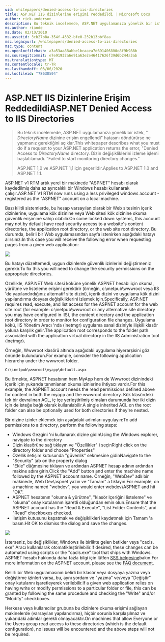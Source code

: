```yaml
---
uid: whitepapers/denied-access-to-iis-directories
title: ASP.NET IIS dizinlerine erişimi reddedildi | Microsoft Docs
author: rick-anderson
description: Bu teknik incelemede, ASP.NET uygulamanıza yönelik bir istek, "DirectoryName dizinine erişim engellendi" hatasını döndürürse ne yapmanız gerektiğini açıklar. Başarısız oldu...
ms.author: riande
ms.date: 02/10/2010
ms.assetid: 3cb27b8a-354f-4332-bfe0-232b13bbf8aa
msc.legacyurl: /whitepapers/denied-access-to-iis-directories
msc.type: content
ms.openlocfilehash: a3a53aa88abbe1bcaaea7d691406800c8f9b988b
ms.sourcegitcommit: e7e91932a6e91a63e2e46417626f39d6b244a3ab
ms.translationtype: MT
ms.contentlocale: tr-TR
ms.lasthandoff: 03/06/2020
ms.locfileid: "78638504"
---
```

# <a name="aspnet-denied-access-to-iis-directories"></a><span data-ttu-id="9458c-104">ASP.NET IIS Dizinlerine Erişim Reddedildi</span><span class="sxs-lookup"><span data-stu-id="9458c-104">ASP.NET Denied Access to IIS Directories</span></span>

> <span data-ttu-id="9458c-105">Bu teknik incelemede, ASP.NET uygulamanıza yönelik bir istek, " *DirectoryName* dizinine erişim engellendi" hatasını döndürürse ne yapmanız gerektiğini açıklar.</span><span class="sxs-lookup"><span data-stu-id="9458c-105">This whitepaper describes what you must do if a request to your ASP.NET application returns the error, "Denied Access to *DirectoryName* directory.</span></span> <span data-ttu-id="9458c-106">Dizin değişikliklerini izleme işlemi başlatılamadı. "</span><span class="sxs-lookup"><span data-stu-id="9458c-106">Failed to start monitoring directory changes."</span></span>
> 
> <span data-ttu-id="9458c-107">ASP.NET 1,0 ve ASP.NET 1,1 için geçerlidir.</span><span class="sxs-lookup"><span data-stu-id="9458c-107">Applies to ASP.NET 1.0 and ASP.NET 1.1.</span></span>

<span data-ttu-id="9458c-108">ASP.NET v1 RTM artık yerel bir makinede "ASPNET" hesabı olarak kaydedilmiş daha az ayrıcalıklı bir Windows hesabı kullanarak çalışır.</span><span class="sxs-lookup"><span data-stu-id="9458c-108">ASP.NET V1 RTM now runs using a less privileged windows account - registered as the "ASPNET" account on a local machine.</span></span>

<span data-ttu-id="9458c-109">Bazı kilitli sistemlerde, bu hesap varsayılan olarak bir Web sitesinin içerik dizinlerine, uygulama kök dizinine veya Web sitesi kök dizinine okuma güvenlik erişimine sahip olabilir.</span><span class="sxs-lookup"><span data-stu-id="9458c-109">On some locked down systems, this account may not by default have read security access to a website's content directories, the application root directory, or the web site root directory.</span></span> <span data-ttu-id="9458c-110">Bu durumda, belirli bir Web uygulamasından sayfa istenirken aşağıdaki hatayı alırsınız:</span><span class="sxs-lookup"><span data-stu-id="9458c-110">In this case you will receive the following error when requesting pages from a given web application:</span></span>

![](denied-access-to-iis-directories/_static/image1.jpg)

<span data-ttu-id="9458c-111">Bu hatayı düzeltemedi, uygun dizinlerde güvenlik izinlerini değiştirmeniz gerekir.</span><span class="sxs-lookup"><span data-stu-id="9458c-111">To fix this you will need to change the security permissions on the appropriate directories.</span></span>

<span data-ttu-id="9458c-112">Özellikle, ASP.NET Web sitesi köküne yönelik ASPNET hesabı için okuma, yürütme ve listeleme erişimi gerektirir (örneğin, c:\ınetpub\wwwroot veya IIS 'de yapılandırdığınız alternatif site dizini), içerik dizini ve uygulama kök dizini yapılandırma dosyası değişikliklerini izlemek için.</span><span class="sxs-lookup"><span data-stu-id="9458c-112">Specifically, ASP.NET requires read, execute, and list access for the ASPNET account for the web site root (for example: c:\inetpub\wwwroot or any alternative site directory you may have configured in IIS), the content directory and the application root directory in order to monitor for configuration file changes.</span></span> <span data-ttu-id="9458c-113">Uygulama kökü, IIS Yönetim Aracı 'nda (inetmgr) uygulama sanal diziniyle ilişkili klasör yoluna karşılık gelir.</span><span class="sxs-lookup"><span data-stu-id="9458c-113">The application root corresponds to the folder path associated with the application virtual directory in the IIS Administration tool (inetmgr).</span></span>

<span data-ttu-id="9458c-114">Örneğin, Wwwroot klasörü altında aşağıdaki uygulama hiyerarşisini göz önünde bulundurun.</span><span class="sxs-lookup"><span data-stu-id="9458c-114">For example, consider the following application hierarchy under the wwwroot folder.</span></span>

`C:\inetpub\wwwroot\myapp\default.aspx`

<span data-ttu-id="9458c-115">Bu örnekte, ASPNET hesabının hem MyApp hem de Wwwroot dizinindeki içerik için yukarıda tanımlanan okuma izinlerine ihtiyacı vardır.</span><span class="sxs-lookup"><span data-stu-id="9458c-115">For this example, the ASPNET account needs the read permissions defined above for content in both the myapp and the wwwroot directory.</span></span> <span data-ttu-id="9458c-116">Kök klasördeki tek bir devralınan ACL, iç içe yerleştirilmiş olmaları durumunda her iki dizin için de isteğe bağlı olarak kullanılabilir.</span><span class="sxs-lookup"><span data-stu-id="9458c-116">A single inherited ACL on the root folder can also be optionally used for both directories if they're nested.</span></span>

<span data-ttu-id="9458c-117">Bir dizine izinler eklemek için aşağıdaki adımları uygulayın:</span><span class="sxs-lookup"><span data-stu-id="9458c-117">To add permissions to a directory, perform the following steps:</span></span>

- <span data-ttu-id="9458c-118">Windows Gezgini 'ni kullanarak dizine gidin</span><span class="sxs-lookup"><span data-stu-id="9458c-118">Using the Windows explorer, navigate to the directory</span></span>
- <span data-ttu-id="9458c-119">Dizin klasörüne sağ tıklayın ve "Özellikler" i seçin</span><span class="sxs-lookup"><span data-stu-id="9458c-119">Right click on the directory folder and choose "Properties"</span></span>
- <span data-ttu-id="9458c-120">Özellik iletişim kutusunda "güvenlik" sekmesine gidin</span><span class="sxs-lookup"><span data-stu-id="9458c-120">Navigate to the "Security" tab on the property dialog</span></span>
- <span data-ttu-id="9458c-121">"Ekle" düğmesine tıklayın ve ardından ASPNET hesap adının ardından makine adını girin.</span><span class="sxs-lookup"><span data-stu-id="9458c-121">Click the "Add" button and enter the machine name followed by the ASPNET account name.</span></span> <span data-ttu-id="9458c-122">Örneğin, "WebDev" adlı bir makinede, Web Dev\aspnet yazın ve "Tamam" a tıklayın.</span><span class="sxs-lookup"><span data-stu-id="9458c-122">For example, on a machine named "webdev", you would enter webdev\ASPNET and hit "OK".</span></span>
- <span data-ttu-id="9458c-123">ASPNET hesabının "okuma &amp; yürütme", "klasör Içeriğini listeleme" ve "okuma" onay kutularının işaretli olduğundan emin olun.</span><span class="sxs-lookup"><span data-stu-id="9458c-123">Ensure that the ASPNET account has the "Read &amp; Execute", "List Folder Contents", and "Read" checkboxes checked.</span></span>
- <span data-ttu-id="9458c-124">İletişim kutusunu kapatmak ve değişiklikleri kaydetmek için Tamam 'a basın.</span><span class="sxs-lookup"><span data-stu-id="9458c-124">Hit OK to dismiss the dialog and save the changes.</span></span>

![](denied-access-to-iis-directories/_static/image2.jpg)

<span data-ttu-id="9458c-125">İsterseniz, bu değişiklikler, Windows ile birlikte gelen betikler veya "cacls. exe" Aracı kullanılarak otomatikleştirilebilir.</span><span class="sxs-lookup"><span data-stu-id="9458c-125">If desired, these changes can be automated using scripts or the "cacls.exe" tool that ships with Windows.</span></span> <span data-ttu-id="9458c-126">ASPNET hesabı hakkında daha fazla bilgi için lütfen [SSS belgesine](https://go.microsoft.com/fwlink/?LinkId=5828)bakın.</span><span class="sxs-lookup"><span data-stu-id="9458c-126">For more information on the ASPNET account, please see the [FAQ document](https://go.microsoft.com/fwlink/?LinkId=5828).</span></span>

<span data-ttu-id="9458c-127">Belirli bir Web uygulamasının belirli bir klasör veya dosyaya yazma veya değiştirme izinleri varsa, bu, aynı yordam ve "yazma" ve/veya "Değiştir" onay kutularını işaretleyerek verilebilir.</span><span class="sxs-lookup"><span data-stu-id="9458c-127">If a given web application relies on having write or modify permissions to a particular folder or file, this can be granted by following the same procedure and checking the "Write" and/or "Modify" checkboxes.</span></span>

<span data-ttu-id="9458c-128">Herkese veya kullanıcılar grubuna bu dizinlere okuma erişimi sağlayan makinelerde (varsayılan yapılandırma), hiçbir sorunla karşılaşılmaz ve yukarıdaki adımlar gerekli olmayacaktır.</span><span class="sxs-lookup"><span data-stu-id="9458c-128">On machines that allow Everyone or the Users group read access to these directories (which is the default configuration), no issues will be encountered and the above steps will not be required.</span></span>
